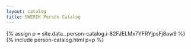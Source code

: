 ```yaml
---
layout: catalog
title: SWERIK Person Catalog
---
```

{% assign p = site.data._person-catalog.i-82FJELMx7YFRYjpsFj8aw9 %}
{% include person-catalog.html p=p %}

